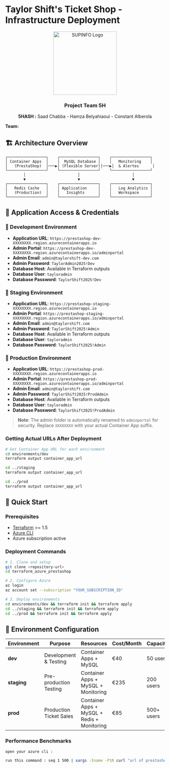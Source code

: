 #  Taylor Shift's Ticket Shop - Infrastructure Deployment

<div align="center">
  <img src="https://newsroom.ionis-group.com/wp-content/uploads/2020/11/supinfo-logo-2020-blanc-png.png" alt="SUPINFO Logo" width="200"/>

  ### Project Team 5H
  **5HASH :** Saad Chabba - Hamza Belyahiaoui - Constant Alberola
</div>

**Team:**  
  

## 🏗️ Architecture Overview

```
┌─────────────────┐    ┌─────────────────┐    ┌─────────────────┐
│ Container Apps  │    │  MySQL Database │    │   Monitoring    │
│   (PrestaShop)  │───▶│ (Flexible Server)│───▶│  & Alertes      │
└─────────────────┘    └─────────────────┘    └─────────────────┘
        │                       │                       │
        ▼                       ▼                       ▼
┌─────────────────┐    ┌─────────────────┐    ┌─────────────────┐
│   Redis Cache   │    │ Application     │    │   Log Analytics │
│   (Production)  │    │   Insights      │    │   Workspace     │
└─────────────────┘    └─────────────────┘    └─────────────────┘
```

## 🔗 Application Access & Credentials

### 🧪 Development Environment
- **Application URL**: `https://prestashop-dev-XXXXXXXX.region.azurecontainerapps.io`
- **Admin Portal**: `https://prestashop-dev-XXXXXXXX.region.azurecontainerapps.io/adminportal`
- **Admin Email**: `admin@taylorshift-dev.com`
- **Admin Password**: `TaylorAdmin2025!Dev`
- **Database Host**: Available in Terraform outputs
- **Database User**: `tayloradmin`
- **Database Password**: `TaylorShift2025!Dev`

### 🔄 Staging Environment
- **Application URL**: `https://prestashop-staging-XXXXXXXX.region.azurecontainerapps.io`
- **Admin Portal**: `https://prestashop-staging-XXXXXXXX.region.azurecontainerapps.io/adminportal`
- **Admin Email**: `admin@taylorshift.com`
- **Admin Password**: `TaylorShift2025!Admin`
- **Database Host**: Available in Terraform outputs
- **Database User**: `tayloradmin`
- **Database Password**: `TaylorShift2025!Admin`

### 🎯 Production Environment
- **Application URL**: `https://prestashop-prod-XXXXXXXX.region.azurecontainerapps.io`
- **Admin Portal**: `https://prestashop-prod-XXXXXXXX.region.azurecontainerapps.io/adminportal`
- **Admin Email**: `admin@taylorshift.com`
- **Admin Password**: `TaylorShift2025!ProdAdmin`
- **Database Host**: Available in Terraform outputs
- **Database User**: `tayloradmin`
- **Database Password**: `TaylorShift2025!ProdAdmin`

> **Note**: The admin folder is automatically renamed to `adminportal` for security. Replace `XXXXXXXX` with your actual Container App suffix.

### Getting Actual URLs After Deployment

```bash
# Get Container App URL for each environment
cd environments/dev
terraform output container_app_url

cd ../staging  
terraform output container_app_url

cd ../prod
terraform output container_app_url
```

## 🚀 Quick Start

### Prerequisites
- [Terraform](https://developer.hashicorp.com/terraform/downloads) >= 1.5
- [Azure CLI](https://docs.microsoft.com/en-us/cli/azure/install-azure-cli)
- Azure subscription active

### Deployment Commands

```bash
# 1. Clone and setup
git clone <repository-url>
cd terraform_azure_prestashop

# 2. Configure Azure
az login
az account set --subscription "YOUR_SUBSCRIPTION_ID"

# 3. Deploy environments
cd environments/dev && terraform init && terraform apply
cd ../staging && terraform init && terraform apply  
cd ../prod && terraform init && terraform apply
```

## 🔧 Environment Configuration

| Environment | Purpose | Resources | Cost/Month | Capacity |
|-------------|---------|-----------|------------|----------|
| **dev** | Development & Testing | Container Apps + MySQL | €40 | 50 users |
| **staging** | Pre-production Testing | Container Apps + MySQL + Monitoring | €235 | 200 users |
| **prod** | Production Ticket Sales | Container Apps + MySQL + Redis + Monitoring | €85 | 500+ users |



### Performance Benchmarks

```bash
open your azure cli : 

run this command : seq 1 500 | xargs -Iname -P10 curl "url of prestashop  " "

```


